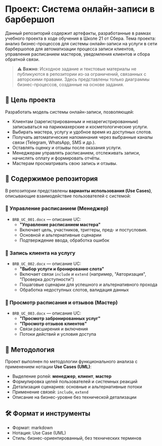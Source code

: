 # Проект: Система онлайн-записи в барбершоп

Данный репозиторий содержит артефакты, разработанные в рамках учебного проекта в ходе обучения в Школе 21 от Сбера. 
Тема проекта: анализ бизнес-процессов для системы онлайн-записи на услуги в сети барбершопов для автоматизации процесса записи клиентов, управления расписанием мастеров, уведомления клиентов и сбора обратной связи.

> ⚠️ **Важно**: Исходное задание и текстовые материалы не публикуются в репозитории из-за ограничений, связанных с авторскими правами. 
Здесь представлены только диаграммы бизнес-процессов, созданные на основе задания.

## 🎯 Цель проекта

Разработать модель системы онлайн-записи, позволяющей:
- Клиентам (зарегистрированным и незарегистрированным) записываться на парикмахерские и косметологические услуги.
- Выбирать мастера, услугу и удобное время из доступных слотов.
- Получать автоматические напоминания через выбранные каналы связи (Telegram, WhatsApp, SMS и др.).
- Оставлять оценку и отзывы после оказания услуги.
- Менеджерам управлять расписанием, отслеживать записи, начислять оплату и формировать отчёты.
- Мастерам просматривать свою запись и отзывы.

## 📁 Содержимое репозитория
В репозитории представлены **варианты использования (Use Cases)**, описывающие взаимодействие пользователей с системой:

### 📌 Управление расписанием (Менеджер)
- `BRB_UC_001.docx` — описание UC:
  - **"Управление расписанием мастера"**
  - Включает цель, участников, триггеры, пред- и постусловия.
  - Основной и альтернативные сценарии
  - Подтверждение ввода, обработка ошибок

### 📌 Запись клиента на услугу
- `BRB_UC_002.docx` — описание UC:
  - **"Выбор услуги и бронирование слота"**
  - Включает связи `include` и `extend` (например, "Авторизация", "Проверка доступности")
  - Пошаговые сценарии для успешного и альтернативного прохода
  - Обработка недоступных слотов, валидация данных

### 📌 Просмотр расписания и отзывов (Мастер)
- `BRB_UC_003.docx` — описание UC:
  - **"Просмотр забронированных услуг"**
  - **"Просмотр отзывов клиентов"**
  - Связи расширения и включения
  - Потоки действий и условия доступа

## 🧩 Методология
Проект выполнен по методологии функционального анализа с применением нотации **Use Cases (UML)**:
- Выделение ролей: **менеджер**, **клиент**, **мастер**
- Формулировка целей пользователей и системных реакций
- Детализация сценариев: основные и альтернативные потоки
- Применение связей: `include`, `extend`
- Описание на бизнес-уровне без технической детализации

## 🛠️ Формат и инструменты
- Формат: markdown
- Нотация: Use Case (UML)
- Стиль: бизнес-ориентированный, без технических терминов

